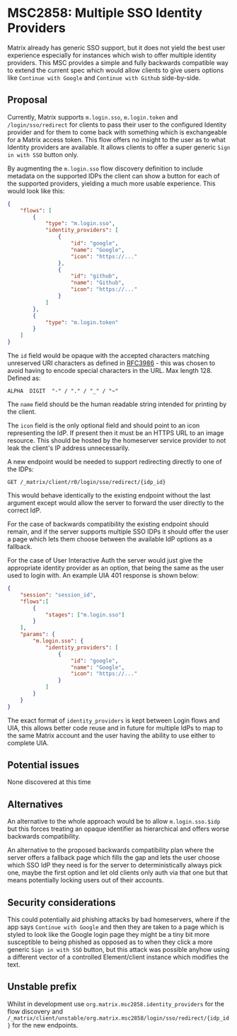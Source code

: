 # MSC2858: Multiple SSO Identity Providers

Matrix already has generic SSO support, but it does not yield the best user experience especially for
instances which wish to offer multiple identity providers. This MSC provides a simple and fully
backwards compatible way to extend the current spec which would allow clients to give users options
like `Continue with Google` and `Continue with Github` side-by-side.


## Proposal

Currently, Matrix supports `m.login.sso`, `m.login.token` and `/login/sso/redirect` for clients to
pass their user to the configured Identity provider and for them to come back with something which
is exchangeable for a Matrix access token. This flow offers no insight to the user as to what
Identity providers are available. It allows clients to offer a super generic `Sign in with SSO`
button only.

By augmenting the `m.login.sso` flow discovery definition to include metadata on the supported IDPs
the client can show a button for each of the supported providers, yielding a much more usable
experience. This would look like this:

```json
{
    "flows": [
        {
            "type": "m.login.sso",
            "identity_providers": [
                {
                    "id": "google",
                    "name": "Google",
                    "icon": "https://..."
                },
                {
                    "id": "github",
                    "name": "Github",
                    "icon": "https://..."
                }
            ]
        },
        {
            "type": "m.login.token"
        }
    ]
}
```

The `id` field would be opaque with the accepted characters matching unreserved URI characters
as defined in [RFC3986](http://www.ietf.org/rfc/rfc3986.txt) - this was chosen to avoid
having to encode special characters in the URL. Max length 128. Defined as:
```
ALPHA  DIGIT  "-" / "." / "_" / "~"
```

The `name` field should be the human readable string intended for printing by the client.

The `icon` field is the only optional field and should point to an icon representing the IdP.
If present then it must be an HTTPS URL to an image resource. This should be hosted by the
homeserver service provider to not leak the client's IP address unnecessarily.


A new endpoint would be needed to support redirecting directly to one of the IDPs:

`GET /_matrix/client/r0/login/sso/redirect/{idp_id}`

This would behave identically to the existing endpoint without the last argument
except would allow the server to forward the user directly to the correct IdP.

For the case of backwards compatibility the existing endpoint should remain,
and if the server supports multiple SSO IDPs it should offer the user a page
which lets them choose between the available IdP options as a fallback.

For the case of User Interactive Auth the server would just give the appropriate
identity provider as an option, that being the same as the user used to login with.
An example UIA 401 response is shown below:
```json
{
    "session": "session_id",
    "flows":[
        {
            "stages": ["m.login.sso"]
        }
    ],
    "params": {
        "m.login.sso": {
            "identity_providers": [
                {
                    "id": "google",
                    "name": "Google",
                    "icon": "https://..."
                }
            ]
        }
    }
}
```

The exact format of `identity_providers` is kept between Login flows and UIA,
this allows better code reuse and in future for multiple IdPs to map to the
same Matrix account and the user having the ability to use either to complete
UIA. 


## Potential issues

None discovered at this time


## Alternatives

An alternative to the whole approach would be to allow `m.login.sso.$idp` but this forces
treating an opaque identifier as hierarchical and offers worse backwards compatibility.

An alternative to the proposed backwards compatibility plan where the server offers a
fallback page which fills the gap and lets the user choose which SSO IdP they need is
for the server to deterministically always pick one, maybe the first option and let
old clients only auth via that one but that means potentially locking users out of their
accounts.


## Security considerations

This could potentially aid phishing attacks by bad homeservers, where if the app says
`Continue with Google` and then they are taken to a page which is styled to look like
the Google login page they might be a tiny bit more susceptible to being phished as opposed
as to when they click a more generic `Sign in with SSO` button, but this attack was possible
anyhow using a different vector of a controlled Element/client instance which modifies
the text.


## Unstable prefix

Whilst in development use `org.matrix.msc2858.identity_providers` for the flow discovery and `/_matrix/client/unstable/org.matrix.msc2858/login/sso/redirect/{idp_id}`
for the new endpoints.
